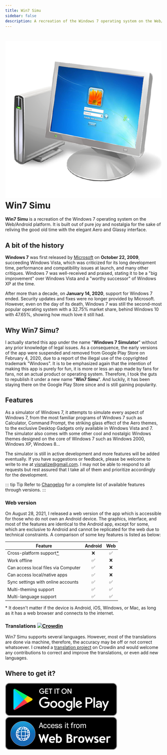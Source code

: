 ```yaml
---
title: Win7 Simu
sidebar: false
description: A recreation of the Windows 7 operating system on the Web/Android platform, brings back the nostalgia with the elegant Aero interface
---
```


# ![win7simu](/assets/win7simu-logo.png) Win7 Simu

<div class="social">
  <comment-count />
  <social-share />
</div>

**Win7 Simu** is a recreation of the Windows 7 operating system on the Web/Android platform. It is built out of pure joy and nostalgia for the sake of reliving the good old time with the elegant Aero and Glassy interface.

## A bit of the history

**Windows 7** was first released by [Microsoft](https://en.wikipedia.org/wiki/Microsoft) on **October 22, 2009**, succeeding Windows Vista, which was criticized for its long development time, performance and compatibility issues at launch, and many other critiques. Windows 7 was well-received and praised, stating it to be a "big improvement" over Windows Vista and a "worthy successor" of Windows XP at the time.

After more than a decade, on **January 14, 2020**, support for Windows 7 ended. Security updates and fixes were no longer provided by Microsoft. However, even on the day of its death, Windows 7 was still the second-most popular operating system with a 32.75% market share, behind Windows 10 with 47.65%, showing how much love it still had.

## Why Win7 Simu?

I actually started this app under the name "**Windows 7 Simulator**" without any prior knowledge of legal issues. As a consequence, the early versions of the app were suspended and removed from Google Play Store on February 4, 2020, due to a report of the illegal use of the copyrighted trademark "Windows". It is to be emphasized again that the intention of making this app is purely for fun, it is more or less an app made by fans for fans, not an actual product or operating system. Therefore, I took the guts to republish it under a new name "**Win7 Simu**". And luckily, it has been staying there on the Google Play Store since and is still gaining popularity.

## Features

As a simulator of Windows 7, it attempts to simulate every aspect of Windows 7, from the most familiar programs of Windows 7 such as Calculator, Command Prompt, the striking glass effect of the Aero themes, to the exclusive Desktop Gadgets only available in Windows Vista and 7. The simulator also comes with some other cool and nostalgic Windows themes designed on the core of Windows 7 such as Windows 2000, Windows XP, Windows 8...

The simulator is still in active development and more features will be added eventually. If you have suggestions or feedback, please be welcome to write to me at [visnalize@gmail.com](mailto:visnalize@gmail.com). I may not be able to respond to all requests but rest assured that I take all of them and prioritize accordingly for the development.

::: tip Tip
Refer to [Changelog](./changelog.md) for a complete list of available features through versions.
:::

### Web version

On August 28, 2021, I released a web version of the app which is accessible for those who do not own an Android device. The graphics, interface, and most of the features are identical to the Android app, except for some, which are exclusive to Android and cannot be replicated for the web due to technical constraints. A comparison of some key features is listed as below:

Feature | Android | Web
--------|:-------:|:---:
Cross-platform support[*](#cross-platform) | ❌ | ✅
Work offline | ✅ | ❌
Can access local files via Computer | ✅ | ❌
Can access local/native apps | ✅ | ❌
Sync settings with online accounts | ✅ | ✅
Multi-theming support | ✅ | ✅
Multi-language support | ✅ | ✅

<a name="cross-platform">*</a> It doesn't matter if the device is Android, iOS, Windows, or Mac, as long as it has a web browser and connects to the internet.

### Translations [![Crowdin](https://badges.crowdin.net/win7simu/localized.svg)](https://crowdin.com/project/win7simu)

Win7 Simu supports several languages. However, most of the translations are done via machine, therefore, the accuracy may be off or not correct whatsoever. I created a [translation project](https://crowdin.com/project/win7simu) on Crowdin and would welcome any contributions to correct and improve the translations, or even add new languages.

## Where to get it?

<div class="access">
  <a href="https://play.google.com/store/apps/details?id=com.visnalize.win7simu" target="_blank">
    <img src="/assets/access-store.png" alt="Play Store" />
  </a>
  <a href="https://win7simu.visnalize.com" target="_blank">
    <img src="/assets/access-web.png" alt="Web Browser" />
  </a>
</div>

<google-ads />

<comment-section />
